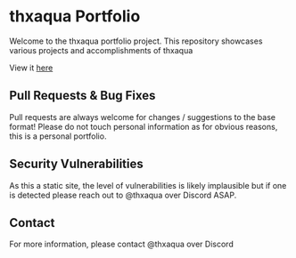 # thxaqua Portfolio

Welcome to the thxaqua portfolio project. This repository showcases various projects and accomplishments of thxaqua

View it [here](https://thxaqua.pages.dev/)

## Pull Requests & Bug Fixes

Pull requests are always welcome for changes / suggestions to the base format! Please do not touch personal information as for obvious reasons, this is a personal portfolio.

## Security Vulnerabilities

As this a static site, the level of vulnerabilities is likely implausible but if one is detected please reach out to @thxaqua over Discord ASAP.

## Contact

For more information, please contact @thxaqua over Discord
